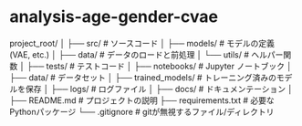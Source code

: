 # analysis-age-gender-cvae

project_root/
│
├── src/                   # ソースコード
│   ├── models/            # モデルの定義 (VAE, etc.)
│   ├── data/              # データのロードと前処理
│   └── utils/             # ヘルパー関数
│
├── tests/                 # テストコード
│
├── notebooks/             # Jupyter ノートブック
│
├── data/                  # データセット
│
├── trained_models/        # トレーニング済みのモデルを保存
│
├── logs/                  # ログファイル
│
├── docs/                  # ドキュメンテーション
│
├── README.md              # プロジェクトの説明
├── requirements.txt       # 必要なPythonパッケージ
└── .gitignore             # gitが無視するファイル/ディレクトリ